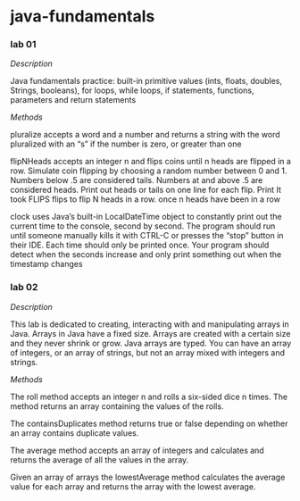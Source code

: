 # java-fundamentals

### lab 01
*Description*

Java fundamentals practice: built-in primitive values (ints, floats, doubles, Strings, booleans), for loops, while loops, if statements, functions, parameters and return statements

*Methods*

pluralize accepts a word and a number and returns a string with the word pluralized with an “s” if the number is zero, or greater than one

flipNHeads accepts an integer n and flips coins until n heads are flipped in a row. Simulate coin flipping by choosing a random number between 0 and 1. Numbers below .5 are considered tails. Numbers at and above .5 are considered heads. Print out heads or tails on one line for each flip. Print It took FLIPS flips to flip N heads in a row. once n heads have been in a row

clock uses Java’s built-in LocalDateTime object to constantly print out the current time to the console, second by second. The program should run until someone manually kills it with CTRL-C or presses the “stop” button in their IDE. Each time should only be printed once. Your program should detect when the seconds increase and only print something out when the timestamp changes

### lab 02
*Description*

This lab is dedicated to creating, interacting with and manipulating arrays in Java. Arrays in Java have a fixed size. Arrays are created with a certain size and they never shrink or grow. Java arrays are typed. You can have an array of integers, or an array of strings, but not an array mixed with integers and strings.

*Methods*

The roll method accepts an integer n and rolls a six-sided dice n times. The method returns an array containing the values of the rolls.

The containsDuplicates method returns true or false depending on whether an array contains duplicate values.

The average method accepts an array of integers and calculates and returns the average of all the values in the array.

Given an array of arrays the lowestAverage method calculates the average value for each array and returns the array with the lowest average.
